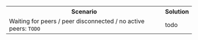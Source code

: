 <table>
  <tbody>
    <tr>
      <th style={{ minWidth: 180 + 'px' }}>Scenario</th>
      <th>Solution</th>
    </tr>
    <tr>
      <td>
        Waiting for peers / peer disconnected / no active peers: <code>TODO</code>
      </td>
      <td>todo</td>
    </tr>
  </tbody>
</table>
